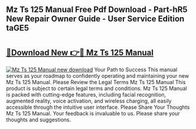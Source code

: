 ## Mz Ts 125 Manual Free Pdf Download - Part-hR5 New Repair Owner Guide - User Service Edition taGE5

# <h2><a href="http://bc99040.oget.top/?id=Mz+Ts+125+Manual">🔗Download New 👉🔴 Mz Ts 125 Manual</a></h2>

[![Mz Ts 125 Manual new download](https://i.imgur.com/5g1atiW.png)](http://bc99040.oget.top/?id=Mz+Ts+125+Manual)
Your Path to Success This manual serves as your roadmap to confidently operating and maintaining your new Mz Ts 125 Manual. Please Review the Legal Terms Mz Ts 125 Manual This product is subject to certain legal terms and conditions. Mz Ts 125 Manual is packed with cutting-edge features, including facial recognition, augmented reality, voice activation, and wireless charging, all easily accessible through the intuitive user interface. Please Share Your Thoughts Mz Ts 125 Manual. Your feedback is invaluable to us. Please share your thoughts and suggestions.
